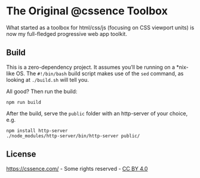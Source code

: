 # The Original @cssence Toolbox

What started as a toolbox for html/css/js (focusing on CSS viewport units) is now my full-fledged progressive web app toolkit.

## Build

This is a zero-dependency project. It assumes you’ll be running on a *nix-like OS.
The `#!/bin/bash` build script makes use of the `sed` command, as looking at `./build.sh` will tell you.

All good? Then run the build:

```shell
npm run build
```

After the build, serve the `public` folder with an http-server of your choice, e.g.

```shell
npm install http-server
./node_modules/http-server/bin/http-server public/
```

## License

https://cssence.com/ - Some rights reserved - [CC BY 4.0](./LICENSE)
